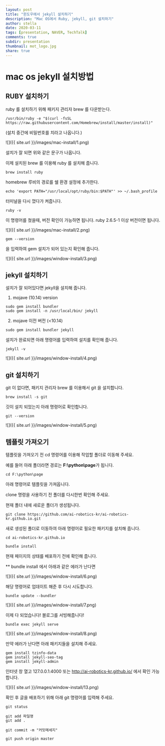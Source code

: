 ```yaml
---
layout: post
title: "윈도우에서 jekyll 설치하기"
description: "Mac OS에서 Ruby, jekyll, git 설치하기"
author: stella
date: 2020-03-11
tags: [presentation, NAVER, TechTalk]
comments: true
subdir: presentation
thumbnail: mot_logo.jpg
share: true
---
```


# mac os jekyll 설치방법



## RUBY 설치하기

ruby 를 설치하기 위해 패키지 관리자 brew 를 다운받는다. 
```
/usr/bin/ruby -e "$(curl -fsSL https://raw.githubusercontent.com/Homebrew/install/master/install)"
```
(설치 중간에 비밀번호를 치라고 나옵니다.)

![]({{ site.url }}/images/mac-install/1.png)

설치가 잘 되면 위와 같은 문구가 나옵니다.

이제 설치된 brew 를 이용해 ruby 를 설치해 줍니다. 
```
brew install ruby
```
homebrew 루비의 경로를 쉘 환경 설정에 추가한다. 
```
echo 'export PATH="/usr/local/opt/ruby/bin:$PATH"' >> ~/.bash_profile
```

터미널을 다시 껐다가 켜줍니다. 


```
ruby -v
```
이 명령어를 쳤을때, 버전 확인이 가능하면 됩니다. ruby 2.6.5-1 이상 버전이면 됩니다. 

![]({{ site.url }}/images/mac-install/2.png)


```
gem --version
```

을 입력하여 gem 설치가 되어 있는지 확인해 줍니다.

![]({{ site.url }}/images/window-install/3.png)

## jekyll 설치하기

설치가 잘 되어있다면 jekyll을 설치해 줍니다.

1) mojave (10.14) version

```
sudo gem install bundler
sudo gem install -n /usr/local/bin/ jekyll
```
2) mojave 이전 버전 (<10.14)
```
sudo gem install bundler jekyll
```

설치가 완료되면 아래 명령어를 입력하여 설치를 확인해 줍니다.

```
jekyll -v
```

![]({{ site.url }}/images/window-install/4.png)

## git 설치하기

git 이 없다면, 패키지 관리자 brew 를 이용해서 git 을 설치합니다. 
```
brew install -s git
```

깃이 설치 되었는지 아래 명령어로 확인합니다. 

```
git --version
```

![]({{ site.url }}/images/window-install/5.png)

## 템플릿 가져오기

템플릿을 가져오기 전 cd 명령어를 이용해 작업할 폴더로 이동해 주세요.

예를 들어 아래 폴더라면 경로는 **F:\python\page**가 됩니다.

```
cd F:\python\page
```

아래 명령어로 템플릿을 가져옵니다.

clone 명령을 사용하기 전 폴더를 다시한번 확인해 주세요.

현재 폴더 내에 새로운 폴더가 생성됩니다.

```
git clone https://github.com/ai-robotics-kr/ai-robotics-kr.github.io.git
```

새로 생성된 폴더로 이동하여 아래 명령어로 필요한 패키지를 설치해 줍니다.

```
cd ai-robotics-kr.github.io   

bundle install
```

현재 페이지의 상태를 배포하기 전에 확인해 줍니다.

** bundle install 에서 아래과 같은 에러가 난다면

![]({{ site.url }}/images/window-install/6.png)

해당 명령어로 업데이트 해준 후 다시 시도합니다.

```
bundle update --bundler
```
![]({{ site.url }}/images/window-install/7.png)


이제 다 되었습니다! 블로그를 서빙해줍니다!

```
bundle exec jekyll serve
```

![]({{ site.url }}/images/window-install/8.png)


만약 에러가 난다면 아래 패키지들을 설치해 주세요.

```
gem install tzinfo-data
gem install jekyll-seo-tag
gem install jekyll-admin
```

인터넷 창 열고 127.0.0.1:4000 
또는 http://ai-robotics-kr.github.io/ 에서 확인 가능합니다. 

![]({{ site.url }}/images/window-install/13.png)

확인 후 글을 배포하기 위해 아래 git 명령어를 입력해 주세요.

```
git status

git add 파일명
git add .

git commit -m "커밋메세지"

git push origin master
```




